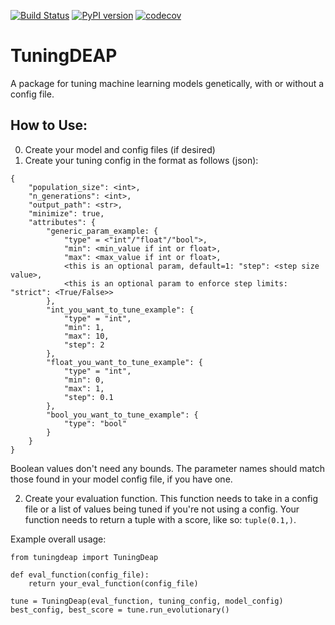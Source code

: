 [![Build Status](https://travis-ci.com/orionw/tuningDEAP.svg?branch=master)](https://travis-ci.com/orionw/tuningDEAP)
[![PyPI version](https://badge.fury.io/py/tuningdeap.svg)](https://badge.fury.io/py/tuningdeap)
[![codecov](https://codecov.io/gh/orionw/tuningDEAP/branch/master/graph/badge.svg)](https://codecov.io/gh/orionw/tuningDEAP)

# TuningDEAP
A package for tuning machine learning models genetically, with or without a config file. 

## How to Use:
0. Create your model and config files (if desired)
1. Create your tuning config in the format as follows (json):
```
{
    "population_size": <int>,
    "n_generations": <int>,
    "output_path": <str>,
    "minimize": true,
    "attributes": {
        "generic_param_example: {
            "type" = <"int"/"float"/"bool">,
            "min": <min_value if int or float>,
            "max": <max_value if int or float>,
            <this is an optional param, default=1: "step": <step size value>,
            <this is an optional param to enforce step limits: "strict": <True/False>>
        },
        "int_you_want_to_tune_example": {
            "type" = "int",
            "min": 1,
            "max": 10,
            "step": 2
        },
        "float_you_want_to_tune_example": {
            "type" = "int",
            "min": 0,
            "max": 1,
            "step": 0.1
        },
        "bool_you_want_to_tune_example": {
            "type": "bool"
        }
    }
}
```
Boolean values don't need any bounds.  The parameter names should match those found in your model config file, if you have one.

2. Create your evaluation function.  This function needs to take in a config file or a list of values being tuned if you're not using a config.  Your function needs to return a tuple with a score, like so: `tuple(0.1,)`.

Example overall usage:
```
from tuningdeap import TuningDeap

def eval_function(config_file):
    return your_eval_function(config_file)

tune = TuningDeap(eval_function, tuning_config, model_config)
best_config, best_score = tune.run_evolutionary()
```
